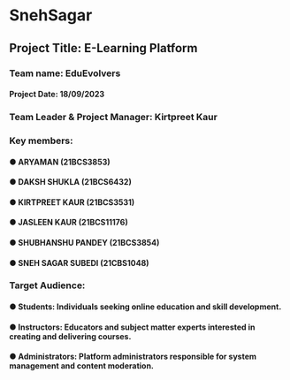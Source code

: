 # SnehSagar

## Project Title: E-Learning Platform

### Team name: EduEvolvers
#### Project Date: 18/09/2023
### Team Leader & Project Manager:  Kirtpreet Kaur
### Key members:
#### ●	ARYAMAN (21BCS3853) 
#### ●	DAKSH SHUKLA (21BCS6432) 
#### ●	KIRTPREET KAUR (21BCS3531) 
#### ●	JASLEEN KAUR (21BCS11176)
#### ●	SHUBHANSHU PANDEY (21BCS3854)
#### ●	SNEH SAGAR SUBEDI (21CBS1048) 

### Target Audience: 
#### ●	Students: Individuals seeking online education and skill development.
#### ●	Instructors: Educators and subject matter experts interested in creating and delivering courses.
#### ●	Administrators: Platform administrators responsible for system management and content moderation.
